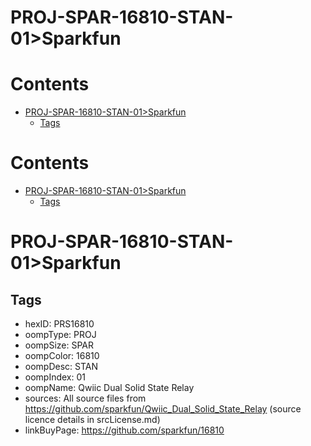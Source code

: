 
PROJ-SPAR-16810-STAN-01>Sparkfun
================================

Contents
========

* [PROJ-SPAR-16810-STAN-01>Sparkfun](#proj-spar-16810-stan-01sparkfun)
	* [Tags](#tags)

Contents
========

* [PROJ-SPAR-16810-STAN-01>Sparkfun](#proj-spar-16810-stan-01sparkfun)
	* [Tags](#tags)

# PROJ-SPAR-16810-STAN-01>Sparkfun

## Tags

- hexID: PRS16810
- oompType: PROJ
- oompSize: SPAR
- oompColor: 16810
- oompDesc: STAN
- oompIndex: 01
- oompName: Qwiic Dual Solid State Relay
- sources: All source files from https://github.com/sparkfun/Qwiic_Dual_Solid_State_Relay (source licence details in srcLicense.md)
- linkBuyPage: https://github.com/sparkfun/16810
